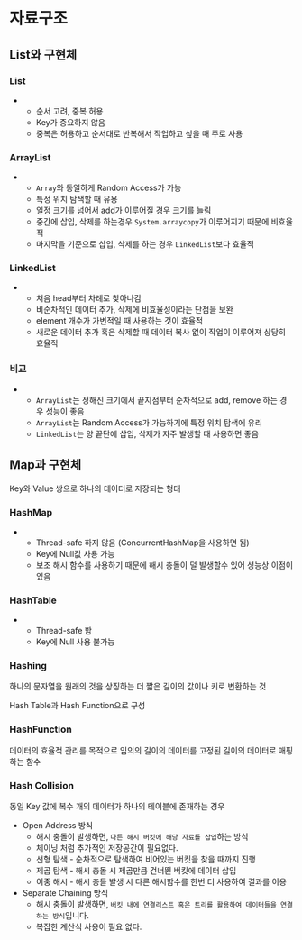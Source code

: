 # 자료구조

## List와 구현체

### List

- 
    - 순서 고려, 중복 허용
    - Key가 중요하지 않음
    - 중복은 허용하고 순서대로 반복해서 작업하고 싶을 때 주로 사용

### ArrayList

- 
    - `Array`와 동일하게 Random Access가 가능
    - 특정 위치 탐색할 때 유용
    - 일정 크기를 넘어서 add가 이루어질 경우 크기를 늘림
    - 중간에 삽입, 삭제를 하는경우 `System.arraycopy`가 이루어지기 때문에 비효율적
    - 마지막을 기준으로 삽입, 삭제를 하는 경우 `LinkedList`보다 효율적

### LinkedList

- 
    - 처음 head부터 차례로 찾아나감
    - 비순차적인 데이터 추가, 삭제에 비효율성이라는 단점을 보완
    - element 개수가 가변적일 때 사용하는 것이 효율적
    - 새로운 데이터 추가 혹은 삭제할 때 데이터 복사 없이 작업이 이루어져 상당히 효율적

### 비교

- 
    - `ArrayList`는 정해진 크기에서 끝지점부터 순차적으로 add, remove 하는 경우 성능이 좋음
    - `ArrayList`는 Random Access가 가능하기에 특정 위치 탐색에 유리
    - `LinkedList`는 양 끝단에 삽입, 삭제가 자주 발생할 때 사용하면 좋음

## Map과 구현체

Key와 Value 쌍으로 하나의 데이터로 저장되는 형태

### HashMap

- 
    - Thread-safe 하지 않음 (ConcurrentHashMap을 사용하면 됨)
    - Key에 Null값 사용 가능
    - 보조 해시 함수를 사용하기 때문에 해시 충돌이 덜 발생할수 있어 성능상 이점이 있음

### HashTable

- 
    - Thread-safe 함
    - Key에 Null 사용 불가능

### Hashing

하나의 문자열을 원래의 것을 상징하는 더 짧은 길이의 값이나 키로 변환하는 것

Hash Table과 Hash Function으로 구성

### HashFunction

데이터의 효율적 관리를 목적으로 임의의 길이의 데이터를 고정된 길이의 데이터로 매핑하는 함수

### Hash Collision

동일 Key 값에 복수 개의 데이터가 하나의 테이블에 존재하는 경우

- Open Address 방식
    - 해시 충돌이 발생하면, `다른 해시 버킷에 해당 자료를 삽입`하는 방식
    - 체이닝 처럼 추가적인 저장공간이 필요없다.
    - 선형 탐색 - 순차적으로 탐색하여 비어있는 버킷을 찾을 때까지 진행
    - 제곱 탐색 - 해시 충돌 시 제곱만큼 건너뛴 버킷에 데이터 삽입
    - 이중 해시 - 해시 충돌 발생 시 다른 해시함수를 한번 더 사용하여 결과를 이용
- Separate Chaining 방식
    - 해시 충돌이 발생하면, `버킷 내에 연결리스트 혹은 트리를 활용하여 데이터들을 연결하는 방식`입니다.
    - 복잡한 계산식 사용이 필요 없다.